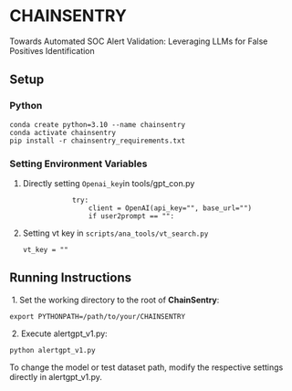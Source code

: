 # CHAINSENTRY

Towards Automated SOC Alert Validation: Leveraging LLMs for False Positives Identification

## Setup

### Python

```
conda create python=3.10 --name chainsentry
conda activate chainsentry
pip install -r chainsentry_requirements.txt
```

### Setting Environment Variables

1. Directly setting `Openai_key`in tools/gpt_con.py

   ```
               try:
                   client = OpenAI(api_key="", base_url="")
                   if user2prompt == "":
   ```

2. Setting vt key in `scripts/ana_tools/vt_search.py`

   ```
   vt_key = ""
   ```

## Running Instructions

​	1.	Set the working directory to the root of **ChainSentry**:

```
export PYTHONPATH=/path/to/your/CHAINSENTRY
```

​	2.	Execute alertgpt_v1.py:

```
python alertgpt_v1.py
```

To change the model or test dataset path, modify the respective settings directly in alertgpt_v1.py.
